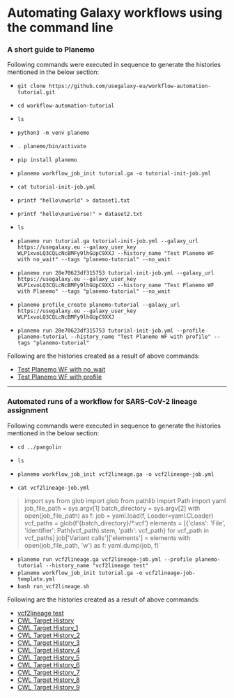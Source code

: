# Automating Galaxy workflows using the command line

### A short guide to Planemo
 Following commands were executed in sequence to generate the histories mentioned in the below section: 
* `git clone https://github.com/usegalaxy-eu/workflow-automation-tutorial.git`
* `cd workflow-automation-tutorial`
* `ls`

* `python3 -m venv planemo`
* `. planemo/bin/activate`
* `pip install planemo`

* `planemo workflow_job_init tutorial.ga -o tutorial-init-job.yml`
* `cat tutorial-init-job.yml`
* `printf "hello\nworld" > dataset1.txt`
* `printf "hello\nuniverse!" > dataset2.txt`
* `ls`

* `planemo run tutorial.ga tutorial-init-job.yml --galaxy_url https://usegalaxy.eu --galaxy_user_key WLP1xvoLQ3CQLcNcBMFy9lhGUpC9XXJ --history_name "Test Planemo WF with no_wait" --tags "planemo-tutorial" --no_wait`

* `planemo run 28e70623df315753 tutorial-init-job.yml --galaxy_url https://usegalaxy.eu --galaxy_user_key WLP1xvoLQ3CQLcNcBMFy9lhGUpC9XXJ --history_name "Test Planemo WF with Planemo" --tags "planemo-tutorial" --no_wait`

* `planemo profile_create planemo-tutorial --galaxy_url https://usegalaxy.eu --galaxy_user_key WLP1xvoLQ3CQLcNcBMFy9lhGUpC9XXJ`

* `planemo run 28e70623df315753 tutorial-init-job.yml --profile planemo-tutorial --history_name "Test Planemo WF with profile" --tags "planemo-tutorial"`

Following are the histories created as a result of above commands:
* [Test Planemo WF with no_wait](https://usegalaxy.eu/u/soumyajha9090/h/test-planemo-wf-with-nowait)
* [Test Planemo WF with profile](https://usegalaxy.eu/u/soumyajha9090/h/test-planemo-wf-with-profile)
---
### Automated runs of a workflow for SARS-CoV-2 lineage assignment
 Following commands were executed in sequence to generate the histories mentioned in the below section: 
* `cd ../pangolin`
* `ls`

* `planemo workflow_job_init vcf2lineage.ga -o vcf2lineage-job.yml`
* `cat vcf2lineage-job.yml`

> import sys
from glob import glob
from pathlib import Path
import yaml
job_file_path = sys.argv[1]
batch_directory = sys.argv[2]
with open(job_file_path) as f:
    job = yaml.load(f, Loader=yaml.CLoader)
vcf_paths = glob(f'{batch_directory}/*.vcf')
elements = [{'class': 'File', 'identifier': Path(vcf_path).stem, 'path': vcf_path} for vcf_path in vcf_paths]
job['Variant calls']['elements'] = elements
with open(job_file_path, 'w') as f:
    yaml.dump(job, f)`

* `planemo run vcf2lineage.ga vcf2lineage-job.yml --profile planemo-tutorial --history_name "vcf2lineage test"`
* `planemo workflow_job_init tutorial.ga -o vcf2lineage-job-template.yml`
* ` bash run_vcf2lineage.sh `



Following are the histories created as a result of above commands:
* [vcf2lineage test](https://usegalaxy.eu/u/soumyajha9090/h/vcf2lineage-test)
* [CWL Target History](https://usegalaxy.eu/u/soumyajha9090/h/cwl-target-history)
* [CWL Target History_1](https://usegalaxy.eu/u/soumyajha9090/h/cwl-target-history-1)
* [CWL Target History_2](https://usegalaxy.eu/u/soumyajha9090/h/cwl-target-history-2)
* [CWL Target History_3](https://usegalaxy.eu/u/soumyajha9090/h/cwl-target-history-3)
* [CWL Target History_4](https://usegalaxy.eu/u/soumyajha9090/h/cwl-target-history-4)
* [CWL Target History_5](https://usegalaxy.eu/u/soumyajha9090/h/cwl-target-history-5)
* [CWL Target History_6](https://usegalaxy.eu/u/soumyajha9090/h/cwl-target-history-6)
* [CWL Target History_7](https://usegalaxy.eu/u/soumyajha9090/h/cwl-target-history-7)
* [CWL Target History_8](https://usegalaxy.eu/u/soumyajha9090/h/cwl-target-history-8)
* [CWL Target History_9](https://usegalaxy.eu/u/soumyajha9090/h/cwl-target-history-9)



